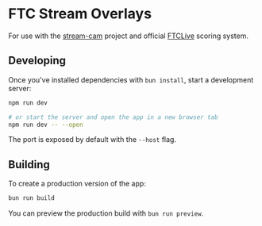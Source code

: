 # FTC Stream Overlays

For use with the [stream-cam](https://github.com/JiningLiu/stream-cam/) project and official [FTCLive](https://github.com/FIRST-Tech-Challenge/scorekeeper) scoring system.

## Developing

Once you've installed dependencies with `bun install`, start a development server:

```bash
npm run dev

# or start the server and open the app in a new browser tab
npm run dev -- --open
```

The port is exposed by default with the `--host` flag.

## Building

To create a production version of the app:

```bash
bun run build
```

You can preview the production build with `bun run preview`.